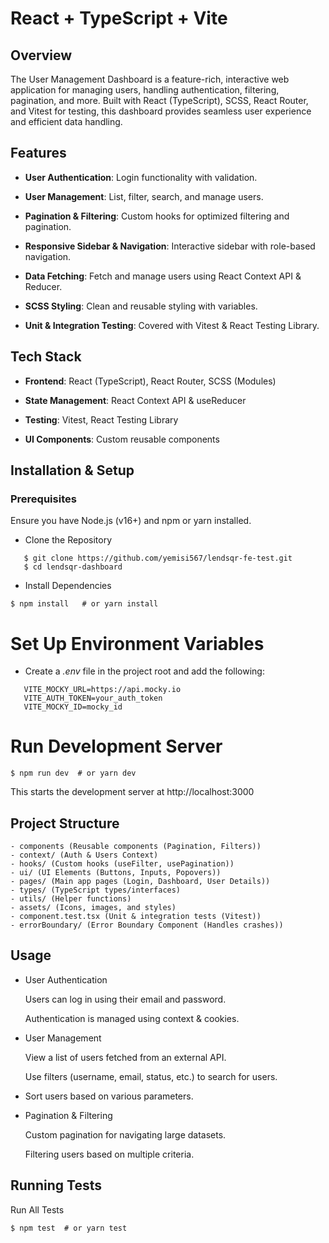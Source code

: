 # React + TypeScript + Vite

## Overview

The User Management Dashboard is a feature-rich, interactive web application for managing users, handling authentication, filtering, pagination, and more. Built with React (TypeScript), SCSS, React Router, and Vitest for testing, this dashboard provides seamless user experience and efficient data handling.

## Features

- **User Authentication**: Login functionality with validation.

- **User Management**: List, filter, search, and manage users.

- **Pagination & Filtering**: Custom hooks for optimized filtering and pagination.

- **Responsive Sidebar & Navigation**: Interactive sidebar with role-based navigation.

- **Data Fetching**: Fetch and manage users using React Context API & Reducer.

- **SCSS Styling**: Clean and reusable styling with variables.

- **Unit & Integration Testing**: Covered with Vitest & React Testing Library.

## Tech Stack

- **Frontend**: React (TypeScript), React Router, SCSS (Modules)

- **State Management**: React Context API & useReducer

- **Testing**: Vitest, React Testing Library

- **UI Components**: Custom reusable components

## Installation & Setup

### Prerequisites

Ensure you have Node.js (v16+) and npm or yarn installed.

- Clone the Repository

```
   $ git clone https://github.com/yemisi567/lendsqr-fe-test.git
   $ cd lendsqr-dashboard
```

- Install Dependencies

`$ npm install   # or yarn install`

# Set Up Environment Variables

- Create a _.env_ file in the project root and add the following:

```
   VITE_MOCKY_URL=https://api.mocky.io
   VITE_AUTH_TOKEN=your_auth_token
   VITE_MOCKY_ID=mocky_id
```

#  Run Development Server

`$ npm run dev  # or yarn dev`

This starts the development server at http://localhost:3000

## Project Structure

```src/
- components (Reusable components (Pagination, Filters))
- context/ (Auth & Users Context)
- hooks/ (Custom hooks (useFilter, usePagination))
- ui/ (UI Elements (Buttons, Inputs, Popovers))
- pages/ (Main app pages (Login, Dashboard, User Details))
- types/ (TypeScript types/interfaces)
- utils/ (Helper functions)
- assets/ (Icons, images, and styles)
- component.test.tsx (Unit & integration tests (Vitest))
- errorBoundary/ (Error Boundary Component (Handles crashes))
```
## Usage

- User Authentication

  Users can log in using their email and password.

  Authentication is managed using context & cookies.

- User Management

  View a list of users fetched from an external API.

  Use filters (username, email, status, etc.) to search for users.

- Sort users based on various parameters.

- Pagination & Filtering

  Custom pagination for navigating large datasets.

  Filtering users based on multiple criteria.

## Running Tests

Run All Tests

`$ npm test  # or yarn test`
